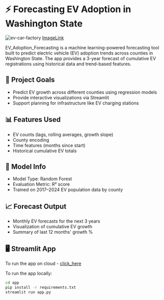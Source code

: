 # ⚡ Forecasting EV Adoption in Washington State
![ev-car-factory](https://github.com/user-attachments/assets/8f8bd550-dadd-4e56-8f01-c63017122936)
[ImageLink](https://apacinsider.digital/wp-content/uploads/2024/07/Automated-robotics-and-futuristic-electric-cars-factory-production-line-showcased-in-wide-banners-featuring-production-and-efficiency-statistics-along-with-a-copy-space-area-1568x882.jpg)

EV_Adoption_Forecasting is a machine learning-powered forecasting tool built to predict electric vehicle (EV) adoption trends across counties in Washington State. The app provides a 3-year forecast of cumulative EV registrations using historical data and trend-based features.

## 🚀 Project Goals

- Predict EV growth across different counties using regression models
- Provide interactive visualizations via Streamlit
- Support planning for infrastructure like EV charging stations

## 📊 Features Used

- EV counts (lags, rolling averages, growth slope)
- County encoding
- Time features (months since start)
- Historical cumulative EV totals

## 🧠 Model Info

- Model Type: Random Forest
- Evaluation Metric: R² score
- Trained on 2017–2024 EV population data by county

## 📈 Forecast Output

- Monthly EV forecasts for the next 3 years
- Visualization of cumulative EV growth
- Summary of last 12 months' growth %

## 🖥️ Streamlit App

To run the app on cloud - [click_here](https://ev-adoption-forecast-wa.streamlit.app/)

To run the app locally:

```bash
cd app
pip install -r requirements.txt
streamlit run app.py

